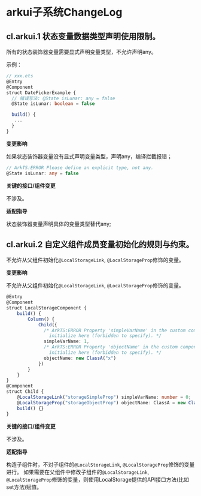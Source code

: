 # arkui子系统ChangeLog

## cl.arkui.1 状态变量数据类型声明使用限制。

所有的状态装饰器变量需要显式声明变量类型，不允许声明any。

   示例：

   ```ts
   // xxx.ets
   @Entry
   @Component
   struct DatePickerExample {
     // 错误写法: @State isLunar: any = false
     @State isLunar: boolean = false
   
     build() {
      ...
     }
   }
   ```

**变更影响**

如果状态装饰器变量没有显式声明变量类型，声明any，编译拦截报错；

   ```ts
   // ArkTS:ERROR Please define an explicit type, not any.
   @State isLunar: any = false
   ```

**关键的接口/组件变更**

不涉及。

**适配指导**

状态装饰器变量声明具体的变量类型替代any;

## cl.arkui.2 自定义组件成员变量初始化的规则与约束。

不允许从父组件初始化`@LocalStorageLink`, `@LocalStorageProp`修饰的变量。

**变更影响**

不允许从父组件初始化`@LocalStorageLink`, `@LocalStorageProp`修饰的变量。

   ```ts
   @Entry
   @Component
   struct LocalStorageComponent {
       build() {
           Column() {
               Child({
                 /* ArkTS:ERROR Property 'simpleVarName' in the custom component 'Child' cannot
                   initialize here (forbidden to specify). */
                 simpleVarName: 1,
                 /* ArkTS:ERROR Property 'objectName' in the custom component 'Child' cannot
                   initialize here (forbidden to specify). */
                 objectName: new ClassA("x")
               })
           }
       }
   }
   @Component
   struct Child {
       @LocalStorageLink("storageSimpleProp") simpleVarName: number = 0;
       @LocalStorageProp("storageObjectProp") objectName: ClassA = new ClassA("x");
       build() {}
   }
   ```

**关键的接口/组件变更**

不涉及。

**适配指导**

构造子组件时，不对子组件的`@LocalStorageLink`, `@LocalStorageProp`修饰的变量进行。
   如果需要在父组件中修改子组件的`@LocalStorageLink`, `@LocalStorageProp`修饰的变量，则使用LocalStorage提供的API接口方法(比如set方法)赋值。